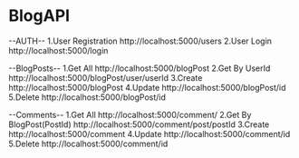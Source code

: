 # BlogAPI
--AUTH--
1.User Registration 
  http://localhost:5000/users
2.User Login
  http://localhost:5000/login

--BlogPosts--
1.Get All
  http://localhost:5000/blogPost
2.Get By UserId
  http://localhost:5000/blogPost/user/userId
3.Create 
  http://localhost:5000/blogPost
4.Update
  http://localhost:5000/blogPost/id
5.Delete
http://localhost:5000/blogPost/id

--Comments--
1.Get All
  http://localhost:5000/comment/
2.Get By BlogPost(PostId)
  http://localhost:5000/comment/post/postId
3.Create 
  http://localhost:5000/comment
4.Update
  http://localhost:5000/comment/id
5.Delete
  http://localhost:5000/comment/id

